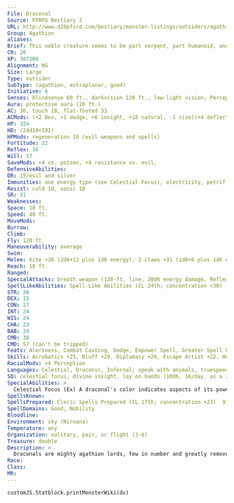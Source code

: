 ```yaml
---
File: Draconal
Source: PFRPG Bestiary 2
URL: http://www.d20pfsrd.com/bestiary/monster-listings/outsiders/agathion/agathion-draconal
Group: Agathion
aliases: 
Brief: This noble creature seems to be part serpent, part humanoid, and part dragon, with great wings and a crown of horns.
CR: 20
XP: 307200
Alignment: NG
Size: Large
Type: outsider
SubType: (agathion, extraplanar, good)
Initiative: 6
Senses: blindsense 60 ft., darkvision 120 ft., low-light vision; Perception +48
Aura: protective aura (20 ft.)
AC: 36, touch 18, flat-footed 33
ACMods: (+2 Dex, +1 dodge, +6 insight, +18 natural, -1 size)(+4 deflection vs. evil)
HP: 324
HD: (24d10+192)
HPMods: regeneration 10 (evil weapons and spells)
Fortitude: 22
Reflex: 16
Will: 17
SaveMods: +4 vs. poison, +4 resistance vs. evil,
DefensiveAbilities: 
DR: 15/evil and silver
Immunities: one energy type (see Celestial Focus), electricity, petrification
Resist: cold 10, sonic 10
SR: 31
Weaknesses: 
Space: 10 ft.
Speed: 40 ft.
MoveMods: 
Burrow: 
Climb: 
Fly: 120 ft.
Maneuverability: average
Swim: 
Melee: bite +36 (2d6+13 plus 1d6 energy), 2 claws +31 (1d8+6 plus 1d6 energy)
Reach: 10 ft.
Ranged: 
SpecialAttacks: breath weapon (120-ft. line, 20d6 energy damage, Reflex DC 30 half, usable once every 1d4 rounds)
SpellLikeAbilities: Spell-Like Abilities (CL 24th; concentration +30)  Constant-speak with animals  At Will-beast shape II, command (DC 17), detect thoughts, elemental body III (air or water elementals only), greater teleport (self plus 50 lbs. of objects only), gust of wind, hold monster (DC 20), identify, light, lightning bolt (DC 19), mage hand, message  7/day-break enchantment, cure serious wounds, neutralize  poison, remove disease  3/day-control water, control weather, control winds, heal, plane shift (DC 23)
STR: 36
DEX: 15
CON: 27
INT: 24
WIS: 24
CHA: 23
BAB: 24
CMB: 38
CMD: 57 (can't be tripped)
Feats: Alertness, Combat Casting, Dodge, Empower Spell, Greater Spell Penetration, Improved Initiative, Iron Will, Mobility, Power Attack, Quicken Spell, Skill Focus (Perception), Spell Penetration
Skills: Acrobatics +25, Bluff +29, Diplomacy +26, Escape Artist +22, Heal +27, Intimidate +29, Knowledge (arcana) +30, Knowledge (nature) +27, Knowledge (planes) +34, Knowledge (religion) +31, Perception +48, Sense Motive +34, Spellcraft +27, Stealth +21, Use Magic Device +26
RacialMods: +4 Perception
Languages: Celestial, Draconic, Infernal; speak with animals, truespeech
SQ: celestial focus, divine insight, lay on hands (10d6, 16/day, as a 20th-level paladin)
SpecialAbilities: >
  Celestial Focus (Ex) A draconal's color indicates aspects of its power and attunement to the powers of the good planes. These determine the draconal's breath weapon, the additional energy damage of its claw and bite attacks, additional resistances and immunities, and its additional domain choices (see Spells, below).  Divine Insight (Su) A draconal adds its Charisma bonus as an insight bonus to Armor Class.  Protective Aura (Su) Against attacks made or effects created by evil creatures, this ability provides a +4 deflection bonus to AC and a +4 resistance bonus on saving throws to anyone within 20 feet of the draconal. Otherwise, it functions as a magic circle against evil effect and a lesser globe of invulnerability, both with a radius of 20 feet (caster level equals draconal's HD). (The defensive benefits from the circle are not included in a draconal's stat block.)  Spells Draconals cast spells as 17th-level clerics. Like clerics, they have access to two domains, selecting from the following list: Air, Good, Nobility, Weather, and two additional domain options based on their color (see facing page). The majority of draconals choose Good and Nobility as their domains (as represented by this stat block). Draconals have a domain spell slot at each spell level but do not gain the granted powers of their chosen domains, nor do they gain access to other cleric abilities.
SpellsKnown: 
SpellsPrepared: Cleric Spells Prepared (CL 17th; concentration +23)  9th-implosion (DC 26), storm of vengeanceD (DC 26)  8th-demandD, earthquake, quickened holy smite (DC 21)  7th-empowered breath of life, empowered flame strike (DC 22), holy word (DC 24), quickened invisibility purge, repulsionD (DC 24)  6th-animate objects, blade barrierD (DC 23), find the path, heal, heroes' feast, quickened remove paralysis  5th-breath of life, dispel evilD, flame strike (DC 22), greater command (DC 22), spell resistance, true seeing  4th-cure critical wounds (3), freedom of movement, holy smiteD (DC 21), repel vermin (DC 21)  3rd-bestow curse (DC 20), daylight, dispel magic, helping hand, magic vestmentD, prayer, protection from energy  2nd-align weaponD (good only), calm emotions (DC 19), enthrall, hold person (DC 19), lesser restoration (2), shield other  1st-bless, detect undead, divine favorD, obscuring mist, remove fear, sanctuary (DC 18), shield of faith  0-detect poison, guidance, purify food and drink, stabilize
SpellDomains: Good, Nobility
Bloodline: 
Environment: sky (Nirvana)
Temperature: any
Organization: solitary, pair, or flight (3-6)
Treasure: double
Description: >
  Draconals are mighty agathion lords, few in number and greatly removed from mortal affairs. They watch over powerful magic and are direct agents of the gods and  the needs of the good planes. Patient and ageless, they plan for the long term, which often frustrates mortal creatures who seek to gain their assistance with a threat in the here and now. A draconal would rather support or enhance a group of heroes than tackle a problem directly, maintaining its focus on planar matters.  Draconals are attuned to nature and believe in cycles of life and death. Though they are good, they understand that the presence of evil gives good creatures something to strive against, preventing stagnation and complacency. This means their outlook sometimes appears almost neutral, though they hate suffering and needless death.  DRACONAL COLORS  A draconal's coloration represents mystical elements relating to energy, life, and the natural world. These colors are normally chromatic rather than metallic, and an ignorant person seeing a draconal's colors may mistake her for an evil half-dragon. However, some draconals have metallic or gem-like coloration; for example, a yellow draconal may appear mustard yellow or metallic gold, while a white draconal may be chalk white, pearlescent white, or metallic silver. Draconals can change their coloration after a lengthy period of meditation, but normally only do this in response to some horrible evil that requires their direct intervention. This change affects the draconals' personality, and may alter their physical shape or apparent gender.  Black: Black is a balance between male and female energy, and represents the sky, stars, immortality, and leadership. Black draconals are immune to fire damage, and their breath weapon is fire. A black draconal adds Fire, Glory, and Luck to its list of possible domains.  Green: Green is slightly skewed toward masculinity. It represents wood, plants, and flowers. Green draconals are immune to cold damage, and their breath weapon is cold. A green draconal adds Animal, Plant, and Water to its list of possible domains.  Red: Red is a strongly masculine color, and most red draconals are male or have aggressive or gregarious personalities. Red represents fire, light, and warding against bad luck. Red draconals are immune to fire damage, and their breath weapon is fire. A red draconal adds Fire, Protection, and Sun to its list of possible domains.  White: White is slightly skewed toward femininity, and most white draconals are female or have protective or serene personalities. White represents brightness, fulfillment, metal, mourning, and purity. White draconals are immune to cold damage, and their breath weapon is cold. A white draconal adds Artifice, Liberation, and Repose to its list of possible domains.  Yellow: Like black, yellow is a balance between male and female energy. Yellow represents earth, oracles, stone, and luck. Yellow draconals are immune to acid, and their breath weapon is acid. A yellow draconal adds Earth, Glory, and Luck to its list of possible domains.
Race: 
Class: 
MR: 
---
```

```dataviewjs
customJS.Statblock.printMonsterWiki(dv)
```
